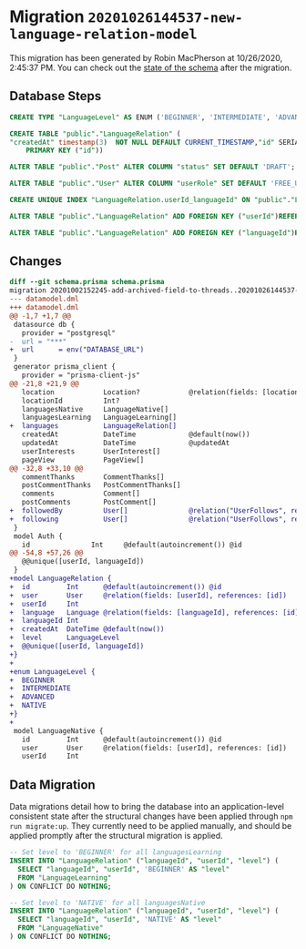 # Migration `20201026144537-new-language-relation-model`

This migration has been generated by Robin MacPherson at 10/26/2020, 2:45:37 PM.
You can check out the [state of the schema](./schema.prisma) after the migration.

## Database Steps

```sql
CREATE TYPE "LanguageLevel" AS ENUM ('BEGINNER', 'INTERMEDIATE', 'ADVANCED', 'NATIVE');

CREATE TABLE "public"."LanguageRelation" (
"createdAt" timestamp(3)  NOT NULL DEFAULT CURRENT_TIMESTAMP,"id" SERIAL,"languageId" integer  NOT NULL ,"level" "LanguageLevel" NOT NULL ,"userId" integer  NOT NULL ,
    PRIMARY KEY ("id"))

ALTER TABLE "public"."Post" ALTER COLUMN "status" SET DEFAULT 'DRAFT';

ALTER TABLE "public"."User" ALTER COLUMN "userRole" SET DEFAULT 'FREE_USER';

CREATE UNIQUE INDEX "LanguageRelation.userId_languageId" ON "public"."LanguageRelation"("userId","languageId")

ALTER TABLE "public"."LanguageRelation" ADD FOREIGN KEY ("userId")REFERENCES "public"."User"("id") ON DELETE CASCADE  ON UPDATE CASCADE

ALTER TABLE "public"."LanguageRelation" ADD FOREIGN KEY ("languageId")REFERENCES "public"."Language"("id") ON DELETE CASCADE  ON UPDATE CASCADE
```

## Changes

```diff
diff --git schema.prisma schema.prisma
migration 20201002152245-add-archived-field-to-threads..20201026144537-new-language-relation-model
--- datamodel.dml
+++ datamodel.dml
@@ -1,7 +1,7 @@
 datasource db {
   provider = "postgresql"
-  url = "***"
+  url      = env("DATABASE_URL")
 }
 generator prisma_client {
   provider = "prisma-client-js"
@@ -21,8 +21,9 @@
   location            Location?            @relation(fields: [locationId], references: [id])
   locationId          Int?
   languagesNative     LanguageNative[]
   languagesLearning   LanguageLearning[]
+  languages           LanguageRelation[]
   createdAt           DateTime             @default(now())
   updatedAt           DateTime             @updatedAt
   userInterests       UserInterest[]
   pageView            PageView[]
@@ -32,8 +33,10 @@
   commentThanks       CommentThanks[]
   postCommentThanks   PostCommentThanks[]
   comments            Comment[]
   postComments        PostComment[]
+  followedBy          User[]               @relation("UserFollows", references: [id])
+  following           User[]               @relation("UserFollows", references: [id])
 }
 model Auth {
   id               Int     @default(autoincrement()) @id
@@ -54,8 +57,26 @@
   @@unique([userId, languageId])
 }
+model LanguageRelation {
+  id         Int      @default(autoincrement()) @id
+  user       User     @relation(fields: [userId], references: [id])
+  userId     Int
+  language   Language @relation(fields: [languageId], references: [id])
+  languageId Int
+  createdAt  DateTime @default(now())
+  level      LanguageLevel
+  @@unique([userId, languageId])
+}
+
+enum LanguageLevel {
+  BEGINNER
+  INTERMEDIATE
+  ADVANCED
+  NATIVE
+}
+
 model LanguageNative {
   id         Int      @default(autoincrement()) @id
   user       User     @relation(fields: [userId], references: [id])
   userId     Int
```


## Data Migration

Data migrations detail how to bring the database into an application-level consistent state after the structural changes have been applied through `npm run migrate:up`. They currently need to be applied manually, and should be applied promptly after the structural migration is applied.

```sql
-- Set level to 'BEGINNER' for all languagesLearning 
INSERT INTO "LanguageRelation" ("languageId", "userId", "level") (
  SELECT "languageId", "userId", 'BEGINNER' AS "level"
  FROM "LanguageLearning"
) ON CONFLICT DO NOTHING;

-- Set level to 'NATIVE' for all languagesNative 
INSERT INTO "LanguageRelation" ("languageId", "userId", "level") (
  SELECT "languageId", "userId", 'NATIVE' AS "level"
  FROM "LanguageNative"
) ON CONFLICT DO NOTHING;
```
